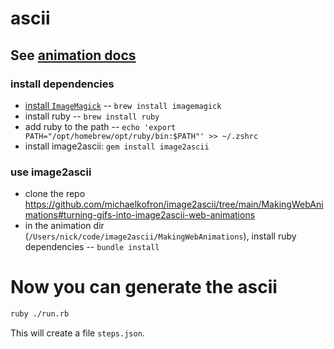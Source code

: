 # ascii

## See [animation docs](https://github.com/michaelkofron/image2ascii/tree/main/MakingWebAnimations#turning-gifs-into-image2ascii-web-animations)

### install dependencies

* [install `ImageMagick`](https://github.com/michaelkofron/image2ascii?tab=readme-ov-file#prerequisites) -- `brew install imagemagick`
* install ruby -- `brew install ruby`
* add ruby to the path -- `echo 'export PATH="/opt/homebrew/opt/ruby/bin:$PATH"' >> ~/.zshrc`
* install image2ascii: `gem install image2ascii`

### use image2ascii

* clone the repo https://github.com/michaelkofron/image2ascii/tree/main/MakingWebAnimations#turning-gifs-into-image2ascii-web-animations
* in the animation dir (`/Users/nick/code/image2ascii/MakingWebAnimations`), install ruby dependencies -- `bundle install`

Now you can generate the ascii
==============================

```sh
ruby ./run.rb
```

This will create a file `steps.json`.

